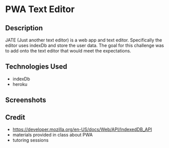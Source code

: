 # PWA Text Editor

## Description 
JATE (Just another text editor) is a web app and text editor. Specifically the editor uses indexDb and store the user data. The goal for this challenge was to add onto the text editor that would meet the expectations. 

## Technologies Used 
- indexDb
- heroku

## Screenshots 

## Credit 
- https://developer.mozilla.org/en-US/docs/Web/API/IndexedDB_API
- materials provided in class about PWA
- tutoring sessions  


